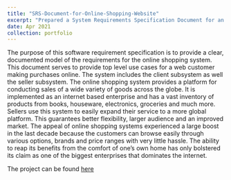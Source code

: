```yaml
---
title: "SRS-Document-for-Online-Shopping-Website"
excerpt: "Prepared a System Requirements Specification Document for an online shopping website.<br/><img src='/images/srs.png' width='400' height='600'>"
date: Apr 2021
collection: portfolio
---
```


 The purpose of this software requirement specification is to provide a clear, documented model of
 the requirements for the online shopping system. This document serves to provide top level use
 cases for a web customer making purchases online. The system includes the client subsystem as
 well the seller subsystem.
 The online shopping system provides a platform for conducting sales of a wide variety of goods
 across the globe. It is implemented as an internet based enterprise and has a vast inventory of
 products from books, houseware, electronics, groceries and much more.
 Sellers use this system to easily expand their service to a more global platform. This guarantees
 better flexibility, larger audience and an improved market.
 The appeal of online shopping systems experienced a large boost in the last decade because the
 customers can browse easily through various options, brands and price ranges with very little
 hassle. The ability to reap its benefits from the comfort of one’s own home has only bolstered its
 claim as one of the biggest enterprises that dominates the internet.

 The project can be found [here](https://github.com/mitravinda462/SRS-Document-for-Online-Shopping-Website)
